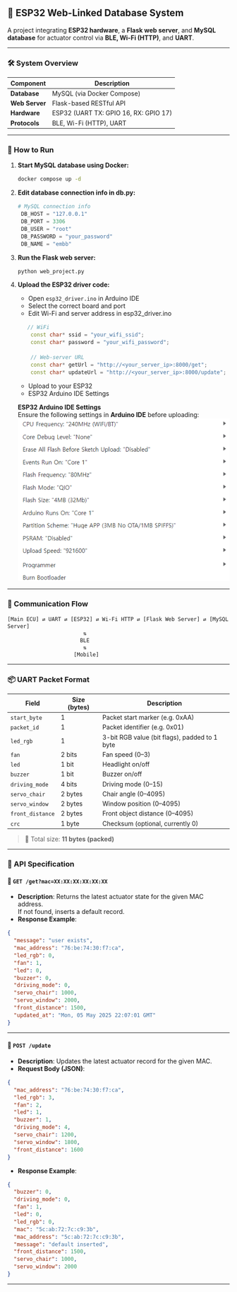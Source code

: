 ## 📡 ESP32 Web-Linked Database System

A project integrating **ESP32 hardware**, a **Flask web server**, and **MySQL database** for actuator control via **BLE, Wi-Fi (HTTP)**, and **UART**.

---

### 🛠️ System Overview

| Component      | Description                            |
|----------------|----------------------------------------|
| **Database**   | MySQL (via Docker Compose)             |
| **Web Server** | Flask-based RESTful API                |
| **Hardware**   | ESP32 (UART TX: GPIO 16, RX: GPIO 17)  |
| **Protocols**  | BLE, Wi-Fi (HTTP), UART                |

---

### 🚀 How to Run

1. **Start MySQL database using Docker:**

   ```bash
   docker compose up -d
   ```

2. **Edit database connection info in db.py:**

   ```python
   # MySQL connection info
    DB_HOST = "127.0.0.1"
    DB_PORT = 3306
    DB_USER = "root"
    DB_PASSWORD = "your_password"
    DB_NAME = "embb"
   ```

3. **Run the Flask web server:**

   ```bash
   python web_project.py
   ```

4. **Upload the ESP32 driver code:**

   - Open `esp32_driver.ino` in Arduino IDE  
   - Select the correct board and port  
   - Edit Wi-Fi and server address in esp32_driver.ino
    ```cpp
       // WiFi
        const char* ssid = "your_wifi_ssid";
        const char* password = "your_wifi_password";

        // Web-server URL
        const char* getUrl = "http://<your_server_ip>:8000/get";
        const char* updateUrl = "http://<your_server_ip>:8000/update";
    ```
   - Upload to your ESP32
   - ESP32 Arduino IDE Settings

    **ESP32 Arduino IDE Settings**  
    Ensure the following settings in **Arduino IDE** before uploading:  
    ![ESP32 Arduino Settings](./figure/esp32_arduino_settings.png)

---

### 📡 Communication Flow

```
[Main ECU] ⇄ UART ⇄ [ESP32] ⇄ Wi-Fi HTTP ⇄ [Flask Web Server] ⇄ [MySQL Server]
                        ⇅ 
                       BLE
                        ⇅     
                     [Mobile]
```

---

### 📦 UART Packet Format

| Field            | Size (bytes) | Description                        |
|------------------|---------------|------------------------------------|
| `start_byte`     | 1             | Packet start marker (e.g. 0xAA)    |
| `packet_id`      | 1             | Packet identifier (e.g. 0x01)      |
| `led_rgb`        | 1             | 3-bit RGB value (bit flags), padded to 1 byte |
| `fan`            | 2 bits        | Fan speed (0–3)                    |
| `led`            | 1 bit         | Headlight on/off                   |
| `buzzer`         | 1 bit         | Buzzer on/off                      |
| `driving_mode`   | 4 bits        | Driving mode (0–15)                |
| `servo_chair`    | 2 bytes       | Chair angle (0–4095)               |
| `servo_window`   | 2 bytes       | Window position (0–4095)           |
| `front_distance`      | 2 bytes       | Front object distance (0–4095)               |
| `crc`            | 1 byte        | Checksum (optional, currently 0)   |

> 🔧 Total size: **11 bytes (packed)**



---

### 🧪 API Specification

#### 🔹 `GET /get?mac=XX:XX:XX:XX:XX:XX`

- **Description**: Returns the latest actuator state for the given MAC address.  
  If not found, inserts a default record.
- **Response Example**:

```json
{
  "message": "user exists",
  "mac_address": "76:be:74:30:f7:ca",
  "led_rgb": 0,
  "fan": 1,
  "led": 0,
  "buzzer": 0,
  "driving_mode": 0,
  "servo_chair": 1000,
  "servo_window": 2000,
  "front_distance": 1500,
  "updated_at": "Mon, 05 May 2025 22:07:01 GMT"
}
```

---

#### 🔹 `POST /update`

- **Description**: Updates the latest actuator record for the given MAC.
- **Request Body (JSON)**:

```json
{
  "mac_address": "76:be:74:30:f7:ca",
  "led_rgb": 3,
  "fan": 2,
  "led": 1,
  "buzzer": 1,
  "driving_mode": 4,
  "servo_chair": 1200,
  "servo_window": 1800,
  "front_distance": 1600
}
```

- **Response Example**:

```json
{
  "buzzer": 0,
  "driving_mode": 0,
  "fan": 1,
  "led": 0,
  "led_rgb": 0,
  "mac": "5c:ab:72:7c:c9:3b",
  "mac_address": "5c:ab:72:7c:c9:3b",
  "message": "default inserted",
  "front_distance": 1500,
  "servo_chair": 1000,
  "servo_window": 2000
}
```

---